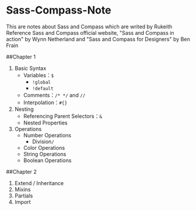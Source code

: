 # Sass-Compass-Note
This are notes about Sass and Compass which are writed by Rukeith  
Reference Sass and Compass official website, "Sass and Compass in action" by Wynn Netherland and "Sass and Compass for Designers" by Ben Frain  

##Chapter 1
1. Basic Syntax
	* Variables：`$`
		* `!global`
		* `!default`
	* Comments：`/* */` and `//`
	* Interpolation：`#{}`
2. Nesting
	* Referencing Parent Selectors：`&`
	* Nested Properties
3. Operations
	* Number Operations
		* Division`/` 
	* Color Operations
	* String Operations
	* Boolean Operations

##Chapter 2
1. Extend / Inheritance
2. Mixins
3. Partials
4. Import
		